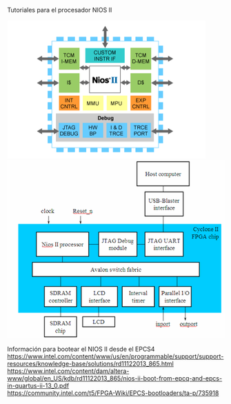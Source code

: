 Tutoriales para el procesador NIOS II<br><br>
<img src="Nios-ii-features.png"><br>
<img src="sys2.gif"><br>

Información para bootear el NIOS II desde el EPCS4 <br>
https://www.intel.com/content/www/us/en/programmable/support/support-resources/knowledge-base/solutions/rd11122013_865.html<br>
https://www.intel.com/content/dam/altera-www/global/en_US/kdb/rd11122013_865/nios-ii-boot-from-epcq-and-epcs-in-quartus-ii-13_0.pdf<br>
https://community.intel.com/t5/FPGA-Wiki/EPCS-bootloaders/ta-p/735918<br>
